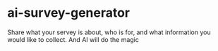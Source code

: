 # ai-survey-generator
Share what your servey is about, who is for, and what information you would like to collect. And AI will do the magic

